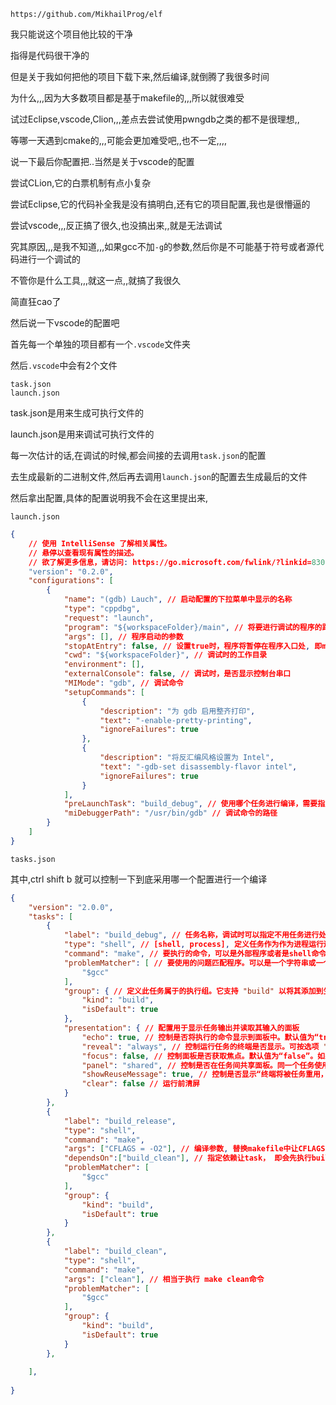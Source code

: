 

```
https://github.com/MikhailProg/elf
```



我只能说这个项目他比较的干净

指得是代码很干净的



但是关于我如何把他的项目下载下来,然后编译,就倒腾了我很多时间

为什么,,,因为大多数项目都是基于makefile的,,,所以就很难受

试过Eclipse,vscode,Clion,,,差点去尝试使用pwngdb之类的都不是很理想,,

等哪一天遇到cmake的,,,可能会更加难受吧,,也不一定,,,,



说一下最后你配置把..当然是关于vscode的配置

尝试CLion,它的白票机制有点小复杂

尝试Eclipse,它的代码补全我是没有搞明白,还有它的项目配置,我也是很懵逼的

尝试vscode,,,反正搞了很久,也没搞出来,,就是无法调试



究其原因,,,是我不知道,,,如果gcc不加`-g`的参数,然后你是不可能基于符号或者源代码进行一个调试的

不管你是什么工具,,,就这一点,,就搞了我很久

简直狂cao了



然后说一下vscode的配置吧

首先每一个单独的项目都有一个`.vscode`文件夹

然后`.vscode`中会有2个文件

```
task.json
launch.json
```

task.json是用来生成可执行文件的

launch.json是用来调试可执行文件的



每一次估计的话,在调试的时候,都会间接的去调用`task.json`的配置

去生成最新的二进制文件,然后再去调用`launch.json`的配置去生成最后的文件



然后拿出配置,具体的配置说明我不会在这里提出来,



`launch.json `  

```json
{
    // 使用 IntelliSense 了解相关属性。 
    // 悬停以查看现有属性的描述。
    // 欲了解更多信息，请访问: https://go.microsoft.com/fwlink/?linkid=830387
    "version": "0.2.0",
    "configurations": [
        {
            "name": "(gdb) Lauch", // 启动配置的下拉菜单中显示的名称
            "type": "cppdbg",
            "request": "launch",
            "program": "${workspaceFolder}/main", // 将要进行调试的程序的路径， workspaceFolder指当前工作目录（即vscode打开的目录：hello），main指的是makefile编译后目标码（可执行程序）的名字
            "args": [], // 程序启动的参数
            "stopAtEntry": false, // 设置true时，程序将暂停在程序入口处, 即main()的第一个{位置
            "cwd": "${workspaceFolder}", // 调试时的工作目录
            "environment": [],
            "externalConsole": false, // 调试时，是否显示控制台串口
            "MIMode": "gdb", // 调试命令
            "setupCommands": [
                {
                    "description": "为 gdb 启用整齐打印",
                    "text": "-enable-pretty-printing",
                    "ignoreFailures": true
                },
                {
                    "description": "将反汇编风格设置为 Intel",
                    "text": "-gdb-set disassembly-flavor intel",
                    "ignoreFailures": true
                }
            ],
            "preLaunchTask": "build_debug", // 使用哪个任务进行编译，需要指定tasks.json中的一个，这里选择用build_debug任务进行编译
            "miDebuggerPath": "/usr/bin/gdb" // 调试命令的路径
        }
    ]
}
```





`tasks.json`



其中,ctrl shift b 就可以控制一下到底采用哪一个配置进行一个编译

```json
{
    "version": "2.0.0",
    "tasks": [
        {
            "label": "build_debug", // 任务名称，调试时可以指定不用任务进行处理
            "type": "shell", // [shell, process], 定义任务作为作为进程运行还是在shell中作为命令运行; (测试没看出啥区别...)
            "command": "make", // 要执行的命令，可以是外部程序或者是shell命令。这里使用make编译命令
            "problemMatcher": [ // 要使用的问题匹配程序。可以是一个字符串或一个问题匹配程序定义，也可以是一个字符串数组和多个问题匹配程序。
                "$gcc"
            ],
            "group": { // 定义此任务属于的执行组。它支持 "build" 以将其添加到生成组，也支持 "test" 以将其添加到测试组。
                "kind": "build",
                "isDefault": true
            },
            "presentation": { // 配置用于显示任务输出并读取其输入的面板
                "echo": true, // 控制是否将执行的命令显示到面板中。默认值为“true”。
                "reveal": "always", // 控制运行任务的终端是否显示。可按选项 "revealProblems" 进行替代。默认设置为“始终”。
                "focus": false, // 控制面板是否获取焦点。默认值为“false”。如果设置为“true”，面板也会显示。
                "panel": "shared", // 控制是否在任务间共享面板。同一个任务使用相同面板还是每次运行时新创建一个面板。
                "showReuseMessage": true, // 控制是否显示“终端将被任务重用，按任意键关闭”提示
                "clear": false // 运行前清屏
            }
        },
        {
            "label": "build_release",
            "type": "shell",
            "command": "make",
            "args": ["CFLAGS = -O2"], // 编译参数, 替换makefile中让CFLAGS字段
            "dependsOn":["build_clean"], // 指定依赖让task， 即会先执行build_clean，然后再执行build_release
            "problemMatcher": [
                "$gcc"
            ],
            "group": {
                "kind": "build",
                "isDefault": true
            }
        },
        {
            "label": "build_clean",
            "type": "shell",
            "command": "make",
            "args": ["clean"], // 相当于执行 make clean命令
            "problemMatcher": [
                "$gcc"
            ],
            "group": {
                "kind": "build",
                "isDefault": true
            }
        },
        
    ],
    
}
```

